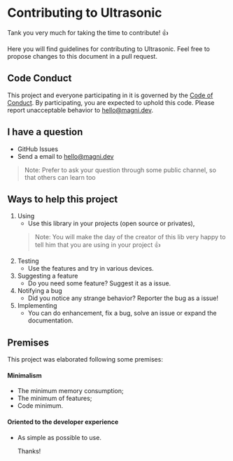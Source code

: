# Contributing to Ultrasonic

Tank you very much for taking the time to contribute! :+1:

Here you will find guidelines for contributing to Ultrasonic. Feel free to propose changes to this document in a pull request.

## Code Conduct

This project and everyone participating in it is governed by the [Code of Conduct](CODE_OF_CONDUCT.md). By participating, you are expected to uphold this code. Please report unacceptable behavior to [hello@magni.dev](mailto:hello@magni.dev).

## I have a question

- GitHub Issues
- Send a email to [hello@magni.dev](mailto:hello@magni.dev)

> Note: Prefer to ask your question through some public channel, so that others can learn too

## Ways to help this project

1. Using
    - Use this library in your projects (open source or privates),
    > Note: You will make the day of the creator of this lib very happy to tell him that you are using in your project :+1:
2. Testing
    - Use the features and try in various devices.
3. Suggesting a feature
    - Do you need some feature? Suggest it as a issue.
4. Notifying a bug
    - Did you notice any strange behavior? Reporter the bug as a issue!
5. Implementing
    - You can do enhancement, fix a bug, solve an issue or expand the documentation.

## Premises

This project was elaborated following some premises:

#### Minimalism

- The minimum memory consumption;
- The minimum of features;
- Code minimum.

#### Oriented to the developer experience

- As simple as possible to use.
  
  Thanks!

